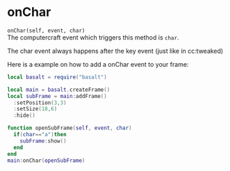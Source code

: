 # onChar

`onChar(self, event, char)`<br>
The computercraft event which triggers this method is `char`.

The char event always happens after the key event (just like in cc:tweaked)

Here is a example on how to add a onChar event to your frame:

```lua
local basalt = require("basalt")

local main = basalt.createFrame()
local subFrame = main:addFrame()
  :setPosition(3,3)
  :setSize(18,6)
  :hide()

function openSubFrame(self, event, char)
  if(char=="a")then
    subFrame:show()
  end
end
main:onChar(openSubFrame)
```
